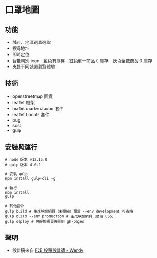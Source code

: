 # 口罩地圖

## 功能

- 城市、地區選單選取
- 搜尋地址
- 即時定位
- 智能判別 icon - 藍色有庫存 - 紅色單一商品 0 庫存 - 灰色全數商品 0 庫存
- 支援不同裝置瀏覽體驗

## 技術

- openstreetmap 圖資
- leaflet 框架
- leaflet markercluster 套件
- leaflet Locate 套件
- pug
- scss
- gulp

## 安裝與運行

```
# node 版本 v12.15.0
# gulp 版本 4.0.2

# 安裝 gulp
npm install gulp-cli -g

# 執行
npm install
gulp

# 其他指令
gulp build # 生成靜態網頁（未壓縮）預設 --env development 可省略
gulp build --env production # 生成靜態網頁（壓縮 CSS）
gulp deploy # 將靜態網頁佈署到 gh-pages
```

## 聲明

- 設計稿來自 [F2E 投稿設計師 - Wendy](https://challenge.thef2e.com/user/2259)
